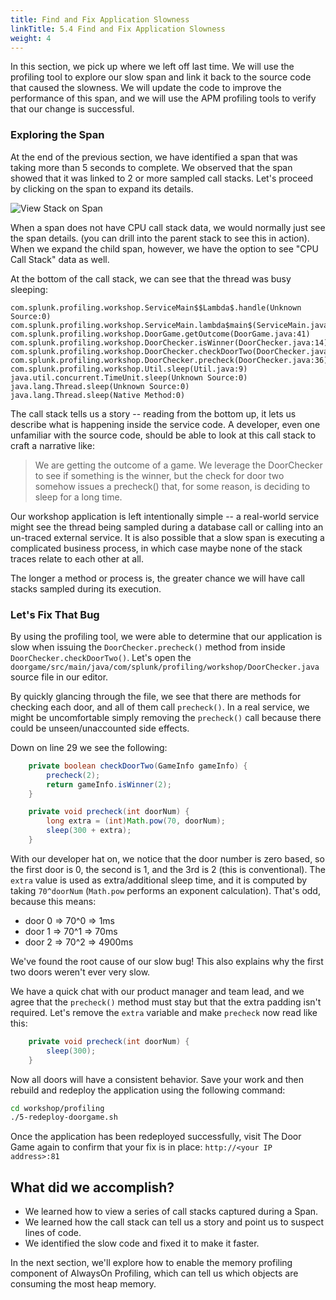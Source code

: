 ```yaml
---
title: Find and Fix Application Slowness
linkTitle: 5.4 Find and Fix Application Slowness
weight: 4
---
```


In this section, we pick up where we left off last time.
We will use the profiling tool to explore our slow span and link it
back to the source code that caused the slowness. We will update the code to improve
the performance of this span, and we will use the APM profiling tools to verify
that our change is successful.

### Exploring the Span

At the end of the previous section, we have identified a span that was taking more
than 5 seconds to complete. We observed that the span showed that it was linked
to 2 or more sampled call stacks. Let's proceed by clicking on the span to expand its details.

![View Stack on Span](../images/view_stack_on_span.png)

When a span does not have CPU call stack data, we would normally just see the span details.
(you can drill into the parent stack to see this in action). When we expand the child span, however,
we have the option to see "CPU Call Stack" data as well.

At the bottom of the call stack, we can see that the thread was busy sleeping:

``` log
com.splunk.profiling.workshop.ServiceMain$$Lambda$.handle(Unknown Source:0)
com.splunk.profiling.workshop.ServiceMain.lambda$main$(ServiceMain.java:34)
com.splunk.profiling.workshop.DoorGame.getOutcome(DoorGame.java:41)
com.splunk.profiling.workshop.DoorChecker.isWinner(DoorChecker.java:14)
com.splunk.profiling.workshop.DoorChecker.checkDoorTwo(DoorChecker.java:30)
com.splunk.profiling.workshop.DoorChecker.precheck(DoorChecker.java:36)
com.splunk.profiling.workshop.Util.sleep(Util.java:9)
java.util.concurrent.TimeUnit.sleep(Unknown Source:0)
java.lang.Thread.sleep(Unknown Source:0)
java.lang.Thread.sleep(Native Method:0)
```

The call stack tells us a story -- reading from the bottom up, it lets us describe
what is happening inside the service code. A developer, even one unfamiliar with the
source code, should be able to look at this call stack to craft a narrative like:
> We are getting the outcome of a game. We leverage the DoorChecker to
> see if something is the winner, but the check for door two somehow issues
> a precheck() that, for some reason, is deciding to sleep for a long time.

Our workshop application is left intentionally simple -- a real-world service might see the
thread being sampled during a database call or calling into an un-traced external service.
It is also possible that a slow span is executing a complicated business process,
in which case maybe none of the stack traces relate to each other at all.

The longer a method or process is, the greater chance we will have call stacks
sampled during its execution.

### Let's Fix That Bug

By using the profiling tool, we were able to determine that our application is slow
when issuing the `DoorChecker.precheck()` method from inside `DoorChecker.checkDoorTwo()`.
Let's open the `doorgame/src/main/java/com/splunk/profiling/workshop/DoorChecker.java` source file in our editor.

By quickly glancing through the file, we see that there are methods for checking
each door, and all of them call `precheck()`. In a real service, we might be uncomfortable
simply removing the `precheck()` call because there could be unseen/unaccounted side
effects.

Down on line 29 we see the following:

``` java
    private boolean checkDoorTwo(GameInfo gameInfo) {
        precheck(2);
        return gameInfo.isWinner(2);
    }

    private void precheck(int doorNum) {
        long extra = (int)Math.pow(70, doorNum);
        sleep(300 + extra);
    }
```

With our developer hat on, we notice that the door number is zero based, so
the first door is 0, the second is 1, and the 3rd is 2 (this is conventional).
The `extra` value is used as extra/additional sleep time, and it is computed by taking
`70^doorNum` (`Math.pow` performs an exponent calculation). That's odd, because this means:

* door 0 => 70^0 => 1ms
* door 1 => 70^1 => 70ms
* door 2 => 70^2 => 4900ms

We've found the root cause of our slow bug! This also explains why the first two doors
weren't ever very slow.

We have a quick chat with our product manager and team lead, and we agree that the `precheck()`
method must stay but that the extra padding isn't required. Let's remove the `extra` variable
and make `precheck` now read like this:

```java
    private void precheck(int doorNum) {
        sleep(300);
    }
```

Now all doors will have a consistent behavior. Save your work and then rebuild and redeploy the application using the following command:

``` bash
cd workshop/profiling
./5-redeploy-doorgame.sh
```

Once the application has been redeployed successfully, visit The Door Game again to confirm that your fix is in place:
`http://<your IP address>:81`

## What did we accomplish?

* We learned how to view a series of call stacks captured during a Span.
* We learned how the call stack can tell us a story and point us to suspect lines of code.
* We identified the slow code and fixed it to make it faster.

In the next section, we'll explore how to enable the memory profiling component of AlwaysOn Profiling, which can tell us which objects are consuming the most heap memory.
